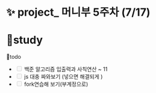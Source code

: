 <h1 id="✨-project_-머니부-5주차-717">✨ project_ 머니부 5주차 (7/17)</h1>
<h1 id="👥study">👥study</h1>
<p>💪todo</p>
<ul>
<li class="task-list-item"><input type="checkbox" class="task-list-item-checkbox" disabled="">  백준 알고리즘 입출력과 사칙연산 ~ 11</li>
<li class="task-list-item"><input type="checkbox" class="task-list-item-checkbox" disabled="">  js 대충 짜와보기 (넣으면 해결되게 )</li>
<li class="task-list-item"><input type="checkbox" class="task-list-item-checkbox" disabled=""> fork연습해 보기(부계정으로)</li>
</ul>

